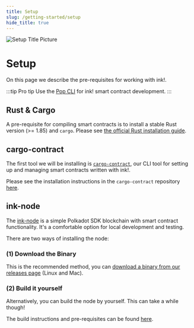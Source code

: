 ```yaml
---
title: Setup
slug: /getting-started/setup
hide_title: true
---
```


![Setup Title Picture](/img/title/setup.svg)

# Setup

On this page we describe the pre-requisites for working with ink!.

:::tip Pro tip
 Use the [Pop CLI](https://learn.onpop.io/contracts/welcome/install-pop-cli) for ink! smart contract development.
:::

## Rust & Cargo

A pre-requisite for compiling smart contracts is to install a stable Rust 
version (>= 1.85) and `cargo`. Please see [the official Rust installation guide](https://doc.rust-lang.org/cargo/getting-started/installation.html).

## cargo-contract

The first tool we will be installing is [`cargo-contract`](https://github.com/use-ink/cargo-contract),
our CLI tool for setting up and managing smart contracts written with ink!.

Please see the installation instructions in the `cargo-contract` repository [here](https://github.com/use-ink/cargo-contract#installation).

## ink-node

The [ink-node](https://github.com/use-ink/ink-node) is
a simple Polkadot SDK blockchain with smart contract functionality. It's a comfortable option for local development and testing.

There are two ways of installing the node:

### (1) Download the Binary
This is the recommended method, you can
[download a binary from our releases page](https://github.com/use-ink/ink-node/releases)
(Linux and Mac). 

### (2) Build it yourself

Alternatively, you can build the node by yourself.
This can take a while though!

The build instructions and pre-requisites can be found
[here](https://github.com/use-ink/ink-node?tab=readme-ov-file#build-locally).